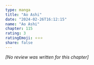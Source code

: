 ```yaml
---
type: manga
title: "Ao Ashi"
date: "2024-02-26T16:12:15"
name: "Ao Ashi"
chapter: 115
rating: 3
ratingEmoji: ⭐️⭐️⭐️
share: false
---
```


*[No review was written for this chapter]*

